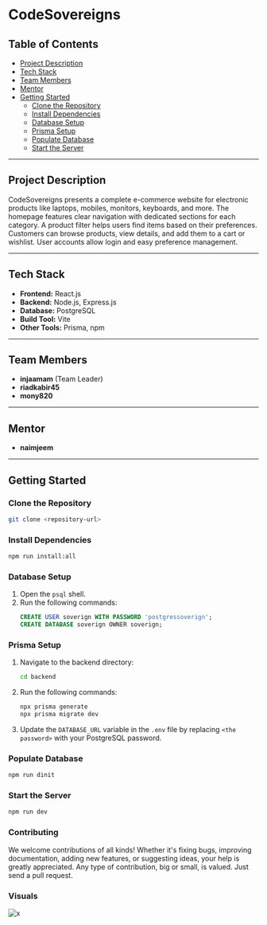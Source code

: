 # CodeSovereigns

## Table of Contents

- [Project Description](#project-description)
- [Tech Stack](#tech-stack)
- [Team Members](#team-members)
- [Mentor](#mentor)
- [Getting Started](#getting-started)
  - [Clone the Repository](#clone-the-repository)
  - [Install Dependencies](#install-dependencies)
  - [Database Setup](#database-setup)
  - [Prisma Setup](#prisma-setup)
  - [Populate Database](#populate-database)
  - [Start the Server](#start-the-server)

---

## Project Description

CodeSovereigns presents a complete e-commerce website for electronic products like laptops, mobiles, monitors, keyboards, and more. The homepage features clear navigation with dedicated sections for each category. A product filter helps users find items based on their preferences. Customers can browse products, view details, and add them to a cart or wishlist. User accounts allow login and easy preference management.

---

## Tech Stack

- **Frontend:** React.js
- **Backend:** Node.js, Express.js
- **Database:** PostgreSQL
- **Build Tool:** Vite
- **Other Tools:** Prisma, npm

---

## Team Members

- **injaamam** (Team Leader)
- **riadkabir45**
- **mony820**

---

## Mentor

- **naimjeem**

---

## Getting Started

### Clone the Repository

```bash
git clone <repository-url>
```

### Install Dependencies

```bash
npm run install:all
```

### Database Setup

1. Open the `psql` shell.
2. Run the following commands:
   ```sql
   CREATE USER soverign WITH PASSWORD 'postgressoverign';
   CREATE DATABASE soverign OWNER soverign;
   ```

### Prisma Setup

1. Navigate to the backend directory:
   ```bash
   cd backend
   ```
2. Run the following commands:
   ```bash
   npx prisma generate
   npx prisma migrate dev
   ```
3. Update the `DATABASE_URL` variable in the `.env` file by replacing `<the password>` with your PostgreSQL password.

### Populate Database

```bash
npm run dinit
```

### Start the Server

```bash
npm run dev
```

### Contributing

We welcome contributions of all kinds! Whether it's fixing bugs, improving documentation, adding new features, or suggesting ideas, your help is greatly appreciated. Any type of contribution, big or small, is valued. Just send a pull request.

### Visuals

![x](https://github.com/user-attachments/assets/21e020ea-3a08-4f3b-a7c7-2c444ef7a80b)
